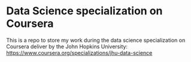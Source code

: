 # Data Science specialization on Coursera

This is a repo to store my work during the data science specialization on Coursera deliver by the John Hopkins University: https://www.coursera.org/specializations/jhu-data-science
